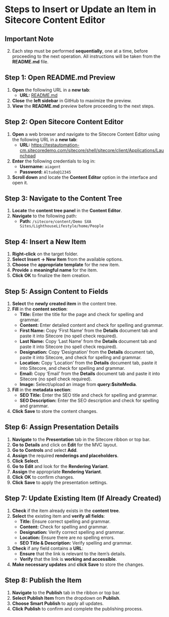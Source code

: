 # **Steps to Insert or Update an Item in Sitecore Content Editor**

## **Important Note**
2. Each step must be performed **sequentially**, one at a time, before proceeding to the next operation. All instructions will be taken from the **README.md** file.


## **Step 1: Open README.md Preview**
1. **Open** the following URL in a **new tab**:  
   - **URL:** [README.md](https://github.com/abhyuday-codes/Demo-AI/blob/main/README.md)
2. **Close** the **left sidebar** in GitHub to maximize the preview.
3. **View** the **README.md** preview before proceeding to the next steps.

## **Step 2: Open Sitecore Content Editor**
1. **Open** a web browser and navigate to the Sitecore Content Editor using the following URL in a **new tab**:  
   - **URL:** https://testautomation-cm.sitecoredemo.com/sitecore/shell/sitecore/client/Applications/Launchpad
2. **Enter** the following credentials to log in:
   - **Username:** `aiagent`
   - **Password:** `Altudo@12345`
3. **Scroll down** and locate the **Content Editor** option in the interface and open it.

## **Step 3: Navigate to the Content Tree**
1. **Locate** the **content tree panel** in the **Content Editor**.
2. **Navigate** to the following path:
   - **Path:** `/sitecore/content/Demo SXA Sites/LighthouseLifestyle/home/People`

## **Step 4: Insert a New Item**
1. **Right-click** on the target folder.
2. **Select** **Insert → New Item** from the available options.
3. **Choose** the **appropriate template** for the new item.
4. **Provide** a **meaningful name** for the item.
5. **Click** **OK** to finalize the item creation.

## **Step 5: Assign Content to Fields**
1. **Select** the **newly created item** in the content tree.
2. **Fill** in the **content section**:
   - **Title:** Enter the title for the page and check for spelling and grammar.
   - **Content:** Enter detailed content and check for spelling and grammar.
   - **First Name:** Copy ‘First Name’ from the **Details** document tab and paste it into Sitecore (no spell check required).
   - **Last Name:** Copy ‘Last Name’ from the **Details** document tab and paste it into Sitecore (no spell check required).
   - **Designation:** Copy ‘Designation’ from the **Details** document tab, paste it into Sitecore, and check for spelling and grammar.
   - **Location:** Copy ‘Location’ from the **Details** document tab, paste it into Sitecore, and check for spelling and grammar.
   - **Email:** Copy ‘Email’ from the **Details** document tab and paste it into Sitecore (no spell check required).
   - **Image:** Select/upload an image from **query:$siteMedia**.
3. **Fill** in the **metadata section**:
   - **SEO Title:** Enter the SEO title and check for spelling and grammar.
   - **SEO Description:** Enter the SEO description and check for spelling and grammar.
4. **Click** **Save** to store the content changes.

## **Step 6: Assign Presentation Details**
1. **Navigate** to the **Presentation** tab in the Sitecore ribbon or top bar.
2. **Go to** **Details** and click on **Edit** for the MVC layout.
3. **Go to** **Controls** and select **Add**.
4. **Assign** the required **renderings and placeholders**.
5. **Click** **Select**.
6. **Go to** **Edit** and look for the **Rendering Variant**.
7. **Assign** the appropriate **Rendering Variant**.
8. **Click** **OK** to confirm changes.
9. **Click** **Save** to apply the presentation settings.

## **Step 7: Update Existing Item (If Already Created)**
1. **Check** if the item already exists in the **content tree**.
2. **Select** the existing item and **verify all fields**:
   - **Title:** Ensure correct spelling and grammar.
   - **Content:** Check for spelling and grammar.
   - **Designation:** Verify correct spelling and grammar.
   - **Location:** Ensure there are no spelling errors.
   - **SEO Title & Description:** Verify spelling and grammar.
3. **Check** if any field contains a **URL**:
   - **Ensure** that the link is relevant to the item’s details.
   - **Verify** that the link is **working and accessible**.
4. **Make necessary updates** and **click Save** to store the changes.

## **Step 8: Publish the Item**
1. **Navigate** to the **Publish** tab in the ribbon or top bar.
2. **Select** **Publish Item** from the dropdown on **Publish**.
3. **Choose** **Smart Publish** to apply all updates.
4. **Click** **Publish** to confirm and complete the publishing process.
